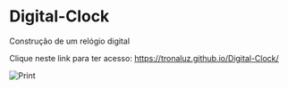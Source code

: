 # Digital-Clock
Construção de um relógio digital 

Clique neste link para ter acesso: https://tronaluz.github.io/Digital-Clock/


![Print](https://user-images.githubusercontent.com/84548221/201499100-03685ad7-340c-4eac-9d10-00649747d7ec.PNG)
